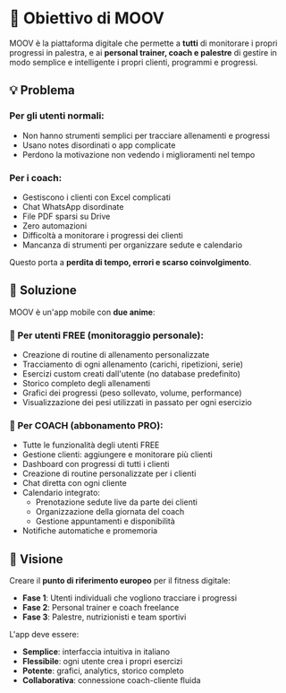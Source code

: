 # 🎯 Obiettivo di MOOV

MOOV è la piattaforma digitale che permette a **tutti** di monitorare i propri progressi in palestra, e ai **personal trainer, coach e palestre** di gestire in modo semplice e intelligente i propri clienti, programmi e progressi.

## 💡 Problema

### Per gli utenti normali:
- Non hanno strumenti semplici per tracciare allenamenti e progressi
- Usano notes disordinati o app complicate
- Perdono la motivazione non vedendo i miglioramenti nel tempo

### Per i coach:
- Gestiscono i clienti con Excel complicati
- Chat WhatsApp disordinate
- File PDF sparsi su Drive
- Zero automazioni
- Difficoltà a monitorare i progressi dei clienti
- Mancanza di strumenti per organizzare sedute e calendario

Questo porta a **perdita di tempo, errori e scarso coinvolgimento**.

## 🚀 Soluzione

MOOV è un'app mobile con **due anime**:

### 👤 Per utenti FREE (monitoraggio personale):
- Creazione di routine di allenamento personalizzate
- Tracciamento di ogni allenamento (carichi, ripetizioni, serie)
- Esercizi custom creati dall'utente (no database predefinito)
- Storico completo degli allenamenti
- Grafici dei progressi (peso sollevato, volume, performance)
- Visualizzazione dei pesi utilizzati in passato per ogni esercizio

### 💼 Per COACH (abbonamento PRO):
- Tutte le funzionalità degli utenti FREE
- Gestione clienti: aggiungere e monitorare più clienti
- Dashboard con progressi di tutti i clienti
- Creazione di routine personalizzate per i clienti
- Chat diretta con ogni cliente
- Calendario integrato:
  - Prenotazione sedute live da parte dei clienti
  - Organizzazione della giornata del coach
  - Gestione appuntamenti e disponibilità
- Notifiche automatiche e promemoria

## 🎯 Visione

Creare il **punto di riferimento europeo** per il fitness digitale:
- **Fase 1**: Utenti individuali che vogliono tracciare i progressi
- **Fase 2**: Personal trainer e coach freelance
- **Fase 3**: Palestre, nutrizionisti e team sportivi

L'app deve essere:
- **Semplice**: interfaccia intuitiva in italiano
- **Flessibile**: ogni utente crea i propri esercizi
- **Potente**: grafici, analytics, storico completo
- **Collaborativa**: connessione coach-cliente fluida
